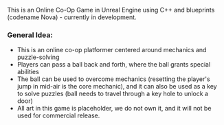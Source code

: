 This is an Online Co-Op Game in Unreal Engine using C++ and blueprints (codename Nova) - currently in development.

### General Idea:
- This is an online co-op platformer centered around mechanics and puzzle-solving
- Players can pass a ball back and forth, where the ball grants special abilities
- The ball can be used to overcome mechanics (resetting the player's jump in mid-air is the core mechanic), and it can also be used as a key to solve puzzles (ball needs to travel through a key hole to unlock a door)
- All art in this game is placeholder, we do not own it, and it will not be used for commercial release.
